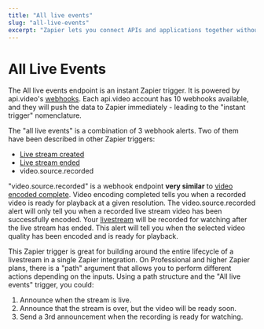 ```yaml
---
title: "All live events"
slug: "all-live-events"
excerpt: "Zapier lets you connect APIs and applications together without coding. The all live events Zapier trigger is a combination of 3 alerts - live stream created, live stream ended, and video source recorded."
---
```


All Live Events
===============

The All live events endpoint is an instant Zapier trigger. It is powered by api.video's [webhooks](/reference/api/Webhooks#list-all-webhooks). Each api.video account has 10 webhooks available, and they will push the data to Zapier immediately - leading to the "instant trigger" nomenclature.

The "all live events" is a combination of 3 webhook alerts. Two of them have been described in other Zapier triggers:

* [Live stream created](/sdks/nocode/live-stream-started.md)
* [Live stream ended](/sdks/nocode/live-stream-ended.md)
* video.source.recorded

"video.source.recorded" is a webhook endpoint **very similar** to [video encoded complete](/sdks/nocode/video-encoding-completed).  Video encoding completed tells you when a recorded video is ready for playback at a given resolution. The video.source.recorded alert will only tell you when a recorded live stream video has been successfully encoded. Your [livestream](/reference/api/Live-Streams#create-live-stream) will be recorded for watching after the live stream has ended. This alert will tell you when the selected video quality has been encoded and is ready for playback.

This Zapier trigger is great for building around the entire lifecycle of a livestream in a single Zapier integration. On Professional and higher Zapier plans, there is a "path" argument that allows you to perform different actions depending on the inputs. Using a path structure and the "All live events" trigger, you could:

1. Announce when the stream is live.
2. Announce that the stream is over, but the video will be ready soon.
3. Send a 3rd announcement when the recording is ready for watching.

